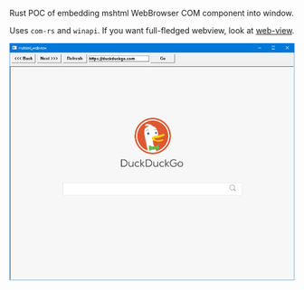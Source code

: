 Rust POC of embedding mshtml WebBrowser COM component into window.

Uses `com-rs` and `winapi`. If you want full-fledged webview, look at [web-view](https://github.com/Boscop/web-view).

![preview](preview.png "Preview")